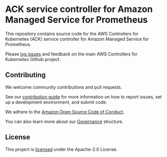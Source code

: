 # ACK service controller for Amazon Managed Service for Prometheus

This repository contains source code for the AWS Controllers for Kubernetes
(ACK) service controller for Amazon Managed Service for Prometheus.

Please [log issues][ack-issues] and feedback on the main AWS Controllers for
Kubernetes Github project.

[ack-issues]: https://github.com/aws-controllers-k8s/community/issues

## Contributing

We welcome community contributions and pull requests.

See our [contribution guide](/CONTRIBUTING.md) for more information on how to
report issues, set up a development environment, and submit code.

We adhere to the [Amazon Open Source Code of Conduct][coc].

You can also learn more about our [Governance](/GOVERNANCE.md) structure.

[coc]: https://aws.github.io/code-of-conduct

## License

This project is [licensed](/LICENSE) under the Apache-2.0 License.